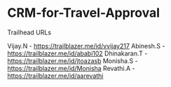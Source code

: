 # CRM-for-Travel-Approval

Trailhead URLs

Vijay.N - https://trailblazer.me/id/vvijay217
Abinesh.S - https://trailblazer.me/id/ababi102
Dhinakaran.T - https://trailblazer.me/id/jtoazasb
Monisha.S - https://trailblazer.me/id/Monisha
Revathi.A - https://trailblazer.me/id/aarevathi
